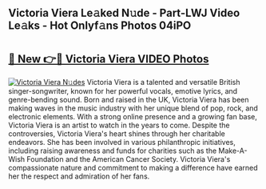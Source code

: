 ## Victoria Viera Le𝚊ked N𝚞de - Part-LWJ Video Le𝚊ks - Hot Onlyf𝚊ns Photos 04iPO

# <h2><a href="http://ab15055.deff.icu/?id=Victoria+Viera">🔗 New 👉🔴 Victoria Viera VIDEO Photos</a></h2>

[![Victoria Viera N𝚞des](https://i.imgur.com/rIISA9y.gif)](http://ab15055.deff.icu/?id=Victoria+Viera)
Victoria Viera is a talented and versatile British singer-songwriter, known for her powerful vocals, emotive lyrics, and genre-bending sound. Born and raised in the UK, Victoria Viera has been making waves in the music industry with her unique blend of pop, rock, and electronic elements. With a strong online presence and a growing fan base, Victoria Viera is an artist to watch in the years to come. Despite the controversies, Victoria Viera's heart shines through her charitable endeavors. She has been involved in various philanthropic initiatives, including raising awareness and funds for charities such as the Make-A-Wish Foundation and the American Cancer Society. Victoria Viera's compassionate nature and commitment to making a difference have earned her the respect and admiration of her fans.
